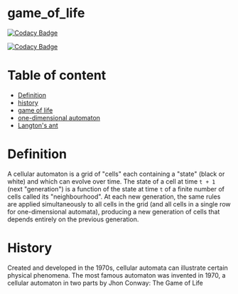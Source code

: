 # game_of_life

[![Codacy Badge](https://api.codacy.com/project/badge/Grade/26e69c12f35d4fad8463d6677865f60b)](https://app.codacy.com/gh/AntoineRbd/game_of_life?utm_source=github.com&utm_medium=referral&utm_content=AntoineRbd/game_of_life&utm_campaign=Badge_Grade_Settings)

[![Codacy Badge](https://app.codacy.com/project/badge/Coverage/757b202a75664cd29a629b014142767f)](https://www.codacy.com/gh/AntoineRbd/game_of_life/dashboard?utm_source=github.com&utm_medium=referral&utm_content=AntoineRbd/game_of_life&utm_campaign=Badge_Coverage)

# Table of content
* [Definition](#definition)
* [history](#history)
* [game of life](#game-of-life)
* [one-dimensional automaton](#one-dimensional-automaton)
* [Langton's ant](#langton-s-ant)

# Definition
A cellular automaton is a grid of "cells" each containing a "state" (black or white) and which can evolve over time. The state of a cell at time `t + 1` (next "generation") is a function of the state at time `t` of a finite number of cells called its "neighbourhood". At each new generation, the same rules are applied simultaneously to all cells in the grid (and all cells in a single row for one-dimensional automata), producing a new generation of cells that depends entirely on the previous generation.

# History
Created and developed in the 1970s, cellular automata can illustrate certain physical phenomena.
The most famous automaton was invented in 1970, a cellular automaton in two parts by Jhon Conway: The Game of Life